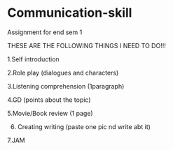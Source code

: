 # Communication-skill

Assignment for end sem 1

THESE ARE THE FOLLOWING THINGS I NEED TO DO!!!


1.Self introduction

2.Role play (dialogues and characters) 

3.Listening comprehension (1paragraph) 

4.GD (points about the topic) 

5.Movie/Book review (1 page) 

6. Creating writing (paste one pic nd write abt it) 

7.JAM

